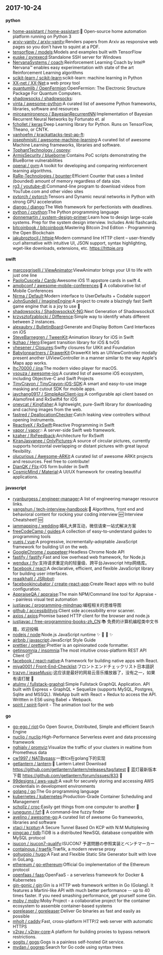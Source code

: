 ## 2017-10-24

#### python
* [home-assistant / home-assistant](https://github.com/home-assistant/home-assistant):🏡 Open-source home automation platform running on Python 3
* [arxiv-vanity / arxiv-vanity](https://github.com/arxiv-vanity/arxiv-vanity):Renders papers from Arxiv as responsive web pages so you don't have to squint at a PDF.
* [tensorflow / models](https://github.com/tensorflow/models):Models and examples built with TensorFlow
* [euske / pyrexecd](https://github.com/euske/pyrexecd):Standalone SSH server for Windows
* [NervanaSystems / coach](https://github.com/NervanaSystems/coach):Reinforcement Learning Coach by Intel® Nervana™ enables easy experimentation with state of the art Reinforcement Learning algorithms
* [scikit-learn / scikit-learn](https://github.com/scikit-learn/scikit-learn):scikit-learn: machine learning in Python
* [XX-net / XX-Net](https://github.com/XX-net/XX-Net):a web proxy tool
* [quantumlib / OpenFermion](https://github.com/quantumlib/OpenFermion):OpenFermion: The Electronic Structure Package For Quantum Computers.
* [shadowsocks / shadowsocks](https://github.com/shadowsocks/shadowsocks):
* [vinta / awesome-python](https://github.com/vinta/awesome-python):A curated list of awesome Python frameworks, libraries, software and resources
* [mirceamironenco / BayesianRecurrentNN](https://github.com/mirceamironenco/BayesianRecurrentNN):Implementation of Bayesian Recurrent Neural Networks by Fortunato et. al
* [fchollet / keras](https://github.com/fchollet/keras):Deep Learning library for Python. Runs on TensorFlow, Theano, or CNTK.
* [vanhoefm / krackattacks-test-ap-ft](https://github.com/vanhoefm/krackattacks-test-ap-ft):
* [josephmisiti / awesome-machine-learning](https://github.com/josephmisiti/awesome-machine-learning):A curated list of awesome Machine Learning frameworks, libraries and software.
* [TophantTechnology / osprey](https://github.com/TophantTechnology/osprey):
* [ArmisSecurity / blueborne](https://github.com/ArmisSecurity/blueborne):Contains PoC scripts demonstrating the BlueBorne vulnerabilities
* [openai / gym](https://github.com/openai/gym):A toolkit for developing and comparing reinforcement learning algorithms.
* [RaRe-Technologies / bounter](https://github.com/RaRe-Technologies/bounter):Efficient Counter that uses a limited (bounded) amount of memory regardless of data size.
* [rg3 / youtube-dl](https://github.com/rg3/youtube-dl):Command-line program to download videos from YouTube.com and other video sites
* [pytorch / pytorch](https://github.com/pytorch/pytorch):Tensors and Dynamic neural networks in Python with strong GPU acceleration
* [django / django](https://github.com/django/django):The Web framework for perfectionists with deadlines.
* [python / cpython](https://github.com/python/cpython):The Python programming language
* [donnemartin / system-design-primer](https://github.com/donnemartin/system-design-primer):Learn how to design large-scale systems. Prep for the system design interview. Includes Anki flashcards.
* [bitcoinbook / bitcoinbook](https://github.com/bitcoinbook/bitcoinbook):Mastering Bitcoin 2nd Edition - Programming the Open Blockchain
* [jakubroztocil / httpie](https://github.com/jakubroztocil/httpie):Modern command line HTTP client – user-friendly curl alternative with intuitive UI, JSON support, syntax highlighting, wget-like downloads, extensions, etc. https://httpie.org

#### swift
* [marcosgriselli / ViewAnimator](https://github.com/marcosgriselli/ViewAnimator):ViewAnimator brings your UI to life with just one line
* [PaoloCuscela / Cards](https://github.com/PaoloCuscela/Cards):Awesome iOS 11 appstore cards in swift 4.
* [amobconf / awesome-mobile-conferences](https://github.com/amobconf/awesome-mobile-conferences):📲 A collaborative list of Mobile Conferences
* [Nirma / Default](https://github.com/Nirma/Default):Modern interface to UserDefaults + Codable support
* [JohnSundell / ImagineEngine](https://github.com/JohnSundell/ImagineEngine):A project to create a blazingly fast Swift game engine that is a joy to use 🚀
* [shadowsocks / ShadowsocksX-NG](https://github.com/shadowsocks/ShadowsocksX-NG):Next Generation of ShadowsocksX
* [krzysztofzablocki / Difference](https://github.com/krzysztofzablocki/Difference):Simple way to identify whats different between 2 instances.
* [alexaubry / BulletinBoard](https://github.com/alexaubry/BulletinBoard):Generate and Display Bottom Card Interfaces on iOS
* [SteveBarnegren / TweenKit](https://github.com/SteveBarnegren/TweenKit):Animation library for iOS in Swift
* [lkzhao / Hero](https://github.com/lkzhao/Hero):Elegant transition library for iOS & tvOS
* [vhesener / Closures](https://github.com/vhesener/Closures):Swifty closures for UIKit and Foundation
* [Babylonpartners / DrawerKit](https://github.com/Babylonpartners/DrawerKit):DrawerKit lets an UIViewController modally present another UIViewController in a manner similar to the way Apple's Maps app works.
* [lhc70000 / iina](https://github.com/lhc70000/iina):The modern video player for macOS.
* [vsouza / awesome-ios](https://github.com/vsouza/awesome-ios):A curated list of awesome iOS ecosystem, including Objective-C and Swift Projects
* [TinyCrayon / TinyCrayon-iOS-SDK](https://github.com/TinyCrayon/TinyCrayon-iOS-SDK):A smart and easy-to-use image masking and cutout SDK for mobile apps.
* [jaychang0917 / SimpleApiClient-ios](https://github.com/jaychang0917/SimpleApiClient-ios):A configurable api client based on Alamofire4 and RxSwift4 for iOS
* [onevcat / Kingfisher](https://github.com/onevcat/Kingfisher):A lightweight, pure-Swift library for downloading and caching images from the web.
* [fastred / DeallocationChecker](https://github.com/fastred/DeallocationChecker):Catch leaking view controllers without opening Instruments.
* [ReactiveX / RxSwift](https://github.com/ReactiveX/RxSwift):Reactive Programming in Swift
* [vapor / vapor](https://github.com/vapor/vapor):💧 A server-side Swift web framework.
* [kzaher / RxFeedback](https://github.com/kzaher/RxFeedback):Architecture for RxSwift
* [KiranJasvanee / OnlyPictures](https://github.com/KiranJasvanee/OnlyPictures):A source of circular pictures, currently supports horizontal overlapping or distant pictures with great layout flexibility.
* [olucurious / Awesome-ARKit](https://github.com/olucurious/Awesome-ARKit):A curated list of awesome ARKit projects and resources. Feel free to contribute!
* [DianQK / Flix](https://github.com/DianQK/Flix):iOS form builder in Swift
* [CosmicMind / Material](https://github.com/CosmicMind/Material):A UI/UX framework for creating beautiful applications.

#### javascript
* [ryanburgess / engineer-manager](https://github.com/ryanburgess/engineer-manager):A list of engineering manager resource links.
* [yangshun / tech-interview-handbook](https://github.com/yangshun/tech-interview-handbook):💯 Algorithms, front end and behavioral content for rocking your coding interview 🆕 Interview Cheatsheet! 🆕
* [iammapping / wedding](https://github.com/iammapping/wedding):婚礼大屏互动，微信请柬一站式解决方案
* [freeCodeCamp / guides](https://github.com/freeCodeCamp/guides):A collection of easy-to-understand guides to programming tools
* [vuejs / vue](https://github.com/vuejs/vue):A progressive, incrementally-adoptable JavaScript framework for building UI on the web.
* [GoogleChrome / puppeteer](https://github.com/GoogleChrome/puppeteer):Headless Chrome Node API
* [fastify / fastify](https://github.com/fastify/fastify):Fast and low overhead web framework, for Node.js
* [wendux / fly](https://github.com/wendux/fly):支持请求重定向的轻量级、跨平台Javascript http网络库。
* [facebook / react](https://github.com/facebook/react):A declarative, efficient, and flexible JavaScript library for building user interfaces.
* [reaalkhalil / JSRobot](https://github.com/reaalkhalil/JSRobot):
* [facebookincubator / create-react-app](https://github.com/facebookincubator/create-react-app):Create React apps with no build configuration.
* [AppraiseQA / appraise](https://github.com/AppraiseQA/appraise):The main NPM/Command line tool for Appraise -- painless visual test automation
* [justjavac / programming-mindmap](https://github.com/justjavac/programming-mindmap):编程相关的思维导图
* [github / accessibilityjs](https://github.com/github/accessibilityjs):Client side accessibility error scanner.
* [axios / axios](https://github.com/axios/axios):Promise based HTTP client for the browser and node.js
* [justjavac / free-programming-books-zh_CN](https://github.com/justjavac/free-programming-books-zh_CN):📚 免费的计算机编程类中文书籍，欢迎投稿
* [nodejs / node](https://github.com/nodejs/node):Node.js JavaScript runtime ✨ 🐢 🚀 ✨
* [airbnb / javascript](https://github.com/airbnb/javascript):JavaScript Style Guide
* [prettier / prettier](https://github.com/prettier/prettier):Prettier is an opinionated code formatter.
* [getinsomnia / insomnia](https://github.com/getinsomnia/insomnia):The most intuitive cross-platform REST API Client 😴
* [facebook / react-native](https://github.com/facebook/react-native):A framework for building native apps with React.
* [miya0001 / Front-End-Checklist](https://github.com/miya0001/Front-End-Checklist):フロントエンドチェックリスト日本語訳
* [trazyn / ieaseMusic](https://github.com/trazyn/ieaseMusic):这应该是最好的网易云音乐播放器了，没有之一，如果有请打醒 🤘
* [atulmy / fullstack-graphql](https://github.com/atulmy/fullstack-graphql):Simple Fullstack GraphQL Application. API built with Express + GraphQL + Sequelize (supports MySQL, Postgres, Sqlite and MSSQL). WebApp built with React + Redux to access the API. Writtten in ES6 using Babel + Webpack.
* [spirit / spirit](https://github.com/spirit/spirit):Spirit - The animation tool for the web

#### go
* [go-ego / riot](https://github.com/go-ego/riot):Go Open Source, Distributed, Simple and efficient Search Engine
* [nuclio / nuclio](https://github.com/nuclio/nuclio):High-Performance Serverless event and data processing framework
* [nghialv / promviz](https://github.com/nghialv/promviz):Visualize the traffic of your clusters in realtime from Prometheus data
* [cw1997 / NATBypass](https://github.com/cw1997/NATBypass):一款lcx在golang下的实现
* [getlantern / lantern](https://github.com/getlantern/lantern):🔴 Lantern Latest Download https://github.com/getlantern/lantern/releases/tag/latest 🔴 蓝灯最新版本下载 https://github.com/getlantern/forum/issues/833 🔴
* [99designs / aws-vault](https://github.com/99designs/aws-vault):A vault for securely storing and accessing AWS credentials in development environments
* [golang / go](https://github.com/golang/go):The Go programming language
* [kubernetes / kubernetes](https://github.com/kubernetes/kubernetes):Production-Grade Container Scheduling and Management
* [schollz / croc](https://github.com/schollz/croc):Easily get things from one computer to another 🐊
* [junegunn / fzf](https://github.com/junegunn/fzf):🌸 A command-line fuzzy finder
* [avelino / awesome-go](https://github.com/avelino/awesome-go):A curated list of awesome Go frameworks, libraries and software
* [xtaci / kcptun](https://github.com/xtaci/kcptun):A Secure Tunnel Based On KCP with N:M Multiplexing
* [pingcap / tidb](https://github.com/pingcap/tidb):TiDB is a distributed NewSQL database compatible with MySQL protocol
* [isucon / isucon7-qualify](https://github.com/isucon/isucon7-qualify):ISUCON7 予選問題の参照実装とベンチマーカー
* [containous / traefik](https://github.com/containous/traefik):Træfik, a modern reverse proxy
* [gohugoio / hugo](https://github.com/gohugoio/hugo):A Fast and Flexible Static Site Generator built with love in GoLang.
* [ethereum / go-ethereum](https://github.com/ethereum/go-ethereum):Official Go implementation of the Ethereum protocol
* [openfaas / faas](https://github.com/openfaas/faas):OpenFaaS - a serverless framework for Docker & Kubernetes
* [gin-gonic / gin](https://github.com/gin-gonic/gin):Gin is a HTTP web framework written in Go (Golang). It features a Martini-like API with much better performance -- up to 40 times faster. If you need smashing performance, get yourself some Gin.
* [moby / moby](https://github.com/moby/moby):Moby Project - a collaborative project for the container ecosystem to assemble container-based systems
* [goreleaser / goreleaser](https://github.com/goreleaser/goreleaser):Deliver Go binaries as fast and easily as possible
* [mholt / caddy](https://github.com/mholt/caddy):Fast, cross-platform HTTP/2 web server with automatic HTTPS
* [v2ray / v2ray-core](https://github.com/v2ray/v2ray-core):A platform for building proxies to bypass network restrictions.
* [gogits / gogs](https://github.com/gogits/gogs):Gogs is a painless self-hosted Git service.
* [mvdan / gogrep](https://github.com/mvdan/gogrep):Search for Go code using syntax trees
